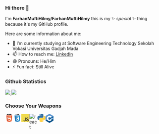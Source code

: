 ### Hi there 👋

I'm **FarhanMuftiHilmy/FarhanMuftiHilmy** this is my ✨ _special_ ✨ thing because it's my GitHub profile.

Here are some information about me:

- 🔭 I’m currently studying at Software Engineering Technology Sekolah Vokasi Universitas Gadjah Mada
- 📫 How to reach me: [Linkedin](https://www.linkedin.com/in/farhan-mufti-hilmy-17bba1195/)
- 😄 Pronouns: He/Him
- ⚡ Fun fact: Still Alive

### Github Statistics

<p align="left">
<a href="https://github.com/FarhanMuftiHilmy">
  <img height="180em" src="https://github-readme-stats-eight-theta.vercel.app/api?username=FarhanMuftiHilmy&show_icons=true&theme=algolia&include_all_commits=true&count_private=true"/>
  <img height="180em" src="https://github-readme-stats-eight-theta.vercel.app/api/top-langs/?username=FarhanMuftiHilmy&layout=compact&langs_count=8&theme=algolia"/>
</a>
</p>

### Choose Your Weapons

<a href="https://www.w3.org/html/" target="_blank"><img align="left" alt="HTML5" width="26px" src="https://raw.githubusercontent.com/github/explore/80688e429a7d4ef2fca1e82350fe8e3517d3494d/topics/html/html.png" /></a>
<a href="https://www.w3schools.com/css/" target="_blank"><img align="left" alt="CSS3" width="26px" src="https://raw.githubusercontent.com/github/explore/80688e429a7d4ef2fca1e82350fe8e3517d3494d/topics/css/css.png" /></a>
<a href="https://www.w3schools.com/javascript/" target="_blank"><img align="left" alt="javascript" width="26px" src="https://raw.githubusercontent.com/github/explore/80688e429a7d4ef2fca1e82350fe8e3517d3494d/topics/javascript/javascript.png" /></a>
<a href="https://www.w3schools.com/react/" target="_blank"><img align="left" alt="react" width="26px" src="https://github.com/coherencez/tech-logos/blob/master/react.png?raw=true" /></a>
<a href="https://www.python.org" target="_blank"> <img align="left" alt="Python" width="26px" src="https://github.com/Aakarsh-B/trying-repos/blob/master/python-5.svg?raw=true"/> </a>
<a href="https://www.w3schools.com/cpp/" target="_blank"> <img align="left" alt="C++" width="26px" src="https://github.com/Aakarsh-B/trying-repos/blob/master/c++.png"/> </a>

